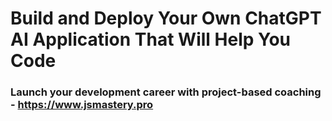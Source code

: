 # Build and Deploy Your Own ChatGPT AI Application That Will Help You Code
### Launch your development career with project-based coaching - https://www.jsmastery.pro
